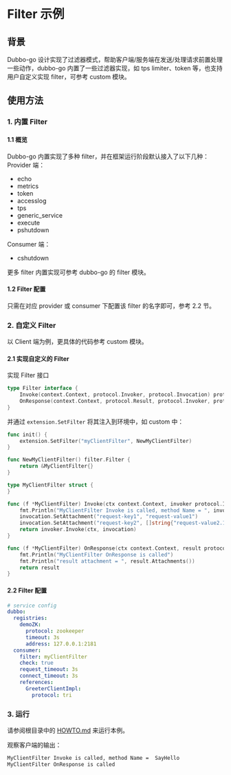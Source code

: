 # Filter 示例

## 背景

Dubbo-go 设计实现了过滤器模式，帮助客户端/服务端在发送/处理请求前置处理一些动作，dubbo-go 内置了一些过滤器实现，如 tps limiter、token 等，也支持用户自定义实现 filter，可参考 custom 模块。

## 使用方法

### 1. 内置 Filter

#### 1.1 概览
Dubbo-go 内置实现了多种 filter，并在框架运行阶段默认接入了以下几种：
Provider 端：
- echo
- metrics
- token
- accesslog
- tps
- generic_service
- execute
- pshutdown  

Consumer 端：
- cshutdown  

更多 filter 内置实现可参考 dubbo-go 的 filter 模块。

#### 1.2 Filter 配置
只需在对应 provider 或 consumer 下配置该 filter 的名字即可，参考 2.2 节。

### 2. 自定义 Filter
以 Client 端为例，更具体的代码参考 custom 模块。

#### 2.1 实现自定义的 Filter

实现 Filter 接口
```go
type Filter interface {
	Invoke(context.Context, protocol.Invoker, protocol.Invocation) protocol.Result
	OnResponse(context.Context, protocol.Result, protocol.Invoker, protocol.Invocation) protocol.Result
}
```
并通过 `extension.SetFilter` 将其注入到环境中，如 custom 中：
```go
func init() {
	extension.SetFilter("myClientFilter", NewMyClientFilter)
}

func NewMyClientFilter() filter.Filter {
	return &MyClientFilter{}
}

type MyClientFilter struct {
}

func (f *MyClientFilter) Invoke(ctx context.Context, invoker protocol.Invoker, invocation protocol.Invocation) protocol.Result {
	fmt.Println("MyClientFilter Invoke is called, method Name = ", invocation.MethodName())
	invocation.SetAttachment("request-key1", "request-value1")
	invocation.SetAttachment("request-key2", []string{"request-value2.1", "request-value2.2"})
	return invoker.Invoke(ctx, invocation)
}

func (f *MyClientFilter) OnResponse(ctx context.Context, result protocol.Result, invoker protocol.Invoker, protocol protocol.Invocation) protocol.Result {
	fmt.Println("MyClientFilter OnResponse is called")
	fmt.Println("result attachment = ", result.Attachments())
	return result
}
```

#### 2.2 Filter 配置

```yaml
# service config
dubbo:
  registries:
    demoZK:
      protocol: zookeeper
      timeout: 3s
      address: 127.0.0.1:2181
  consumer:
    filter: myClientFilter
    check: true
    request_timeout: 3s
    connect_timeout: 3s
    references:
      GreeterClientImpl:
        protocol: tri
```

### 3. 运行

请参阅根目录中的 [HOWTO.md](../HOWTO_zh.md) 来运行本例。

观察客户端的输出：

```bash
MyClientFilter Invoke is called, method Name =  SayHello
MyClientFilter OnResponse is called
```